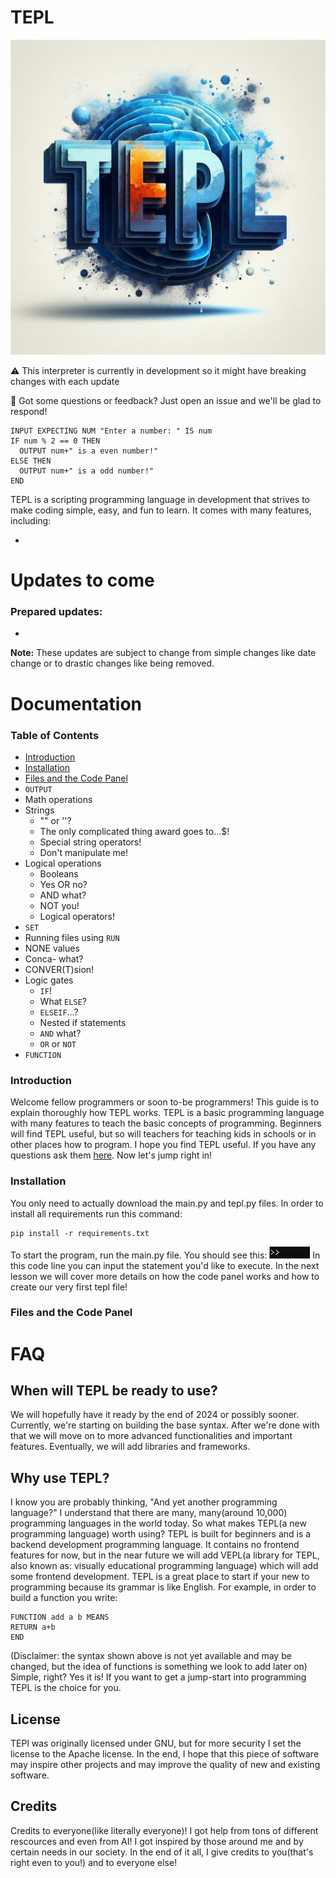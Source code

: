 TEPL 
====
![TEPL logo goes here](logo.png "TEPL logo")

⚠️ This interpreter is currently in development so it might have breaking changes with each update

💬 Got some questions or feedback? Just open an issue and we'll be glad to respond!

```tepl
INPUT EXPECTING NUM "Enter a number: " IS num
IF num % 2 == 0 THEN
  OUTPUT num+" is a even number!"
ELSE THEN
  OUTPUT num+" is a odd number!"
END
```

<p>TEPL is a scripting programming language in development 
that strives to make coding simple, easy, and fun to learn. 
It comes with many features, including: <p>

- 



Updates to come
====
### Prepared updates:
- 

**Note:**
These updates are subject to change from simple changes like
date change or to drastic changes like being removed. 



Documentation
====
### Table of Contents
- [Introduction](#Introduction)
- [Installation](#Installation)
- [Files and the Code Panel](#Files-and-the-Code-Panel)
- `OUTPUT`
- Math operations
- Strings
    - "" or ''?
    - The only complicated thing award goes to...$!
    - Special string operators!
    - Don't manipulate me!
- Logical operations
    - Booleans
    - Yes OR no?
    - AND what?
    - NOT you!
    - Logical operators!
- `SET`
- Running files using `RUN`
- NONE values
- Conca- what?
- CONVER(T)sion!
- Logic gates
    - `IF`!
    - What `ELSE`?
    - `ELSEIF`...?
    - Nested if statements
    - `AND` what?
    - `OR` or `NOT`
- `FUNCTION`



### Introduction 
Welcome fellow programmers or soon to-be programmers! This
guide is to explain thoroughly how TEPL works. TEPL is a basic 
programming language with many features to teach the basic 
concepts of programming. Beginners will find TEPL useful, but 
so will teachers for teaching kids in schools or in other 
places how to program. I hope you find TEPL useful. If you 
have any questions ask them [here](https://github.com/TENTHER101/TEPL/discussions/categories/q-a). Now let's jump right in! 

### Installation 
You only need to actually download the main.py and tepl.py
files. In order to install all requirements run this command: 
```
pip install -r requirements.txt
```
To start the program, run the main.py file. You should see 
this: 
![Code Panel image goes here](doc-images/tepl-docs-img-1.png "Code Panel")
In this code line you can input the statement you'd like to
execute. In the next lesson we will cover more details on how
the code panel works and how to create our very first tepl 
file! 

### Files and the Code Panel



FAQ
====

## When will TEPL be ready to use?
We will hopefully have it ready by the end of 2024 or possibly 
sooner. Currently, we're starting on building the base syntax. 
After we're done with that we will move on to more advanced
functionalities and important features. Eventually, we will
add libraries and frameworks. 

## Why use TEPL?
I know you are probably thinking, "And yet another programming 
language?" I understand that there are many, many(around 
10,000) programming languages in the world today. So what 
makes TEPL(a new programming language) worth using? TEPL is 
built for beginners and is a backend development programming 
language. It contains no frontend features for now, but in the 
near future we will add VEPL(a library for TEPL, also known 
as: visually educational programming language) which will add 
some frontend development. TEPL is a great place to start if 
your new to programming because its grammar is like English. 
For example, in order to build a function you write:
```
FUNCTION add a b MEANS
RETURN a+b
END 
```
(Disclaimer: the syntax shown above is not yet available 
and may be changed, but the idea of functions is something we 
look to add later on) 
Simple, right? Yes it is! If you want to get a jump-start into
programming TEPL is the choice for you. 

## License
TEPl was originally licensed under GNU, but for more security 
I set the license to the Apache license. In the end, I hope 
that this piece of software may inspire other projects and may 
improve the quality of new and existing software.

## Credits
Credits to everyone(like literally everyone)! I got help from 
tons of different rescources and even from AI! I got inspired 
by those around me and by certain needs in our society. In the
end of it all, I give credits to you(that's right even to 
you!) and to everyone else! 
